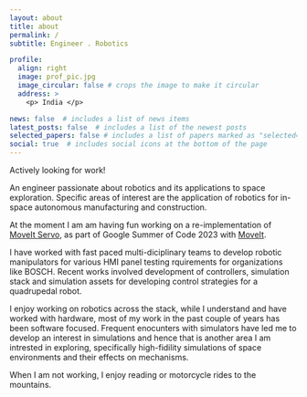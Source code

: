 ```yaml
---
layout: about
title: about
permalink: /
subtitle: Engineer . Robotics

profile:
  align: right
  image: prof_pic.jpg
  image_circular: false # crops the image to make it circular
  address: >
    <p> India </p>

news: false  # includes a list of news items
latest_posts: false  # includes a list of the newest posts
selected_papers: false # includes a list of papers marked as "selected={true}"
social: true  # includes social icons at the bottom of the page
---
```


Actively looking for work!

An engineer passionate about robotics and its applications to space exploration.
Specific areas of interest are the application of robotics for in-space autonomous manufacturing and construction.

At the moment I am am having fun working on a re-implementation of [MoveIt Servo](https://moveit.picknik.ai/main/doc/examples/realtime_servo/realtime_servo_tutorial.html), as part of Google Summer of Code 2023 with [MoveIt](https://moveit.picknik.ai/main/index.html). 

I have worked with fast paced multi-diciplinary teams to develop robotic manipulators for various HMI panel testing rquirements for organizations like BOSCH. Recent works involved development of controllers, simulation stack and simulation assets for developing control strategies for a quadrupedal robot. 

I enjoy working on robotics across the stack, while I understand and have worked with hardware, most of my work in the past couple of years has been software focused. Frequent enocunters with simulators have led me to develop an interest in simulations and hence that is another area I am intrested in exploring, specifically high-fidility simulations of space environments and their effects on mechanisms.

When I am not working,  I enjoy reading or motorcycle rides to the mountains.

